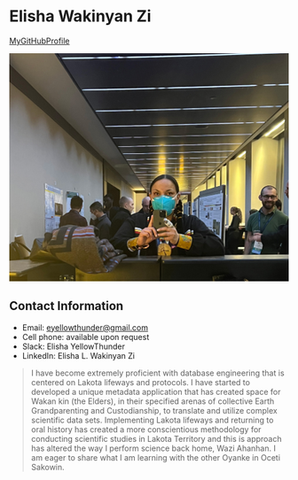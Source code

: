 
# **Elisha Wakinyan Zi**

[MyGitHubProfile](https://github.com/wakinyanzi/WakinyanZi)

![](selfie_maine.jpg)

## Contact Information
* Email: eyellowthunder@gmail.com
* Cell phone: available upon request
* Slack: Elisha YellowThunder
* LinkedIn: Elisha L. Wakinyan Zi

> I have become extremely proficient with database engineering that is centered on Lakota lifeways and protocols. I have started to developed a unique metadata application that has created space for Wakan kin (the Elders), in their specified arenas of collective Earth Grandparenting and Custodianship, to translate and utilize complex scientific data sets. Implementing Lakota lifeways and returning to oral history has created a more conscientious methodology for conducting scientific studies in Lakota Territory and this is approach has altered the way I perform science back home, Wazi Ahanhan. I am eager to share what I am learning with the other Oyanke in Oceti Sakowin. 
